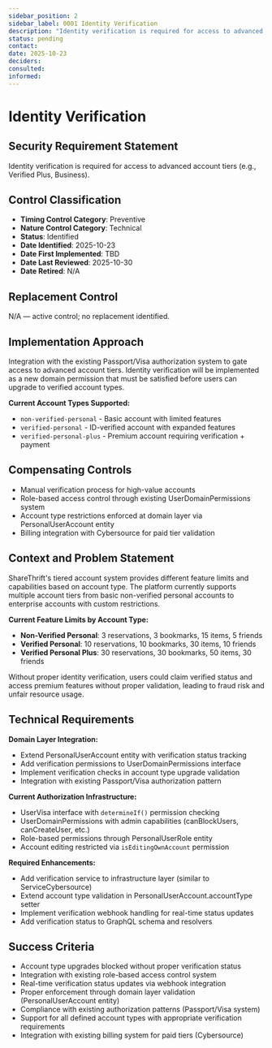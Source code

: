 ```yaml
---
sidebar_position: 2
sidebar_label: 0001 Identity Verification
description: "Identity verification is required for access to advanced account tiers (e.g., Verified Plus, Business)"
status: pending
contact: 
date: 2025-10-23
deciders: 
consulted: 
informed: 
---
```


# Identity Verification

## Security Requirement Statement
Identity verification is required for access to advanced account tiers (e.g., Verified Plus, Business).

## Control Classification
- **Timing Control Category**: Preventive
- **Nature Control Category**: Technical
- **Status**: Identified
- **Date Identified**: 2025-10-23
- **Date First Implemented**: TBD
- **Date Last Reviewed**: 2025-10-30
- **Date Retired**: N/A

## Replacement Control
N/A — active control; no replacement identified.

## Implementation Approach
Integration with the existing Passport/Visa authorization system to gate access to advanced account tiers. Identity verification will be implemented as a new domain permission that must be satisfied before users can upgrade to verified account types.

**Current Account Types Supported:**
- `non-verified-personal` - Basic account with limited features
- `verified-personal` - ID-verified account with expanded features  
- `verified-personal-plus` - Premium account requiring verification + payment

## Compensating Controls
- Manual verification process for high-value accounts
- Role-based access control through existing UserDomainPermissions system
- Account type restrictions enforced at domain layer via PersonalUserAccount entity
- Billing integration with Cybersource for paid tier validation

## Context and Problem Statement
ShareThrift's tiered account system provides different feature limits and capabilities based on account type. The platform currently supports multiple account tiers from basic non-verified personal accounts to enterprise accounts with custom restrictions. 

**Current Feature Limits by Account Type:**
- **Non-Verified Personal**: 3 reservations, 3 bookmarks, 15 items, 5 friends
- **Verified Personal**: 10 reservations, 10 bookmarks, 30 items, 10 friends  
- **Verified Personal Plus**: 30 reservations, 30 bookmarks, 50 items, 30 friends

Without proper identity verification, users could claim verified status and access premium features without proper validation, leading to fraud risk and unfair resource usage.

## Technical Requirements
**Domain Layer Integration:**
- Extend PersonalUserAccount entity with verification status tracking
- Add verification permissions to UserDomainPermissions interface
- Implement verification checks in account type upgrade validation
- Integration with existing Passport/Visa authorization pattern

**Current Authorization Infrastructure:**
- UserVisa interface with `determineIf()` permission checking
- UserDomainPermissions with admin capabilities (canBlockUsers, canCreateUser, etc.)
- Role-based permissions through PersonalUserRole entity
- Account editing restricted via `isEditingOwnAccount` permission

**Required Enhancements:**
- Add verification service to infrastructure layer (similar to ServiceCybersource)
- Extend account type validation in PersonalUserAccount.accountType setter
- Implement verification webhook handling for real-time status updates
- Add verification status to GraphQL schema and resolvers

## Success Criteria
- Account type upgrades blocked without proper verification status
- Integration with existing role-based access control system
- Real-time verification status updates via webhook integration
- Proper enforcement through domain layer validation (PersonalUserAccount entity)
- Compliance with existing authorization patterns (Passport/Visa system)
- Support for all defined account types with appropriate verification requirements
- Integration with existing billing system for paid tiers (Cybersource)

